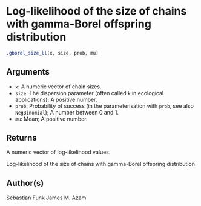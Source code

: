# Log-likelihood of the size of chains with gamma-Borel offspring distribution

```r
.gborel_size_ll(x, size, prob, mu)
```

## Arguments

- `x`: A numeric vector of chain sizes.
- `size`: The dispersion parameter (often called `k` in ecological applications); A positive number.
- `prob`: Probability of success (in the parameterisation with `prob`, see also `NegBinomial`); A number between 0 and 1.
- `mu`: Mean; A positive number.

## Returns

A numeric vector of log-likelihood values.

Log-likelihood of the size of chains with gamma-Borel offspring distribution

## Author(s)

Sebastian Funk James M. Azam
